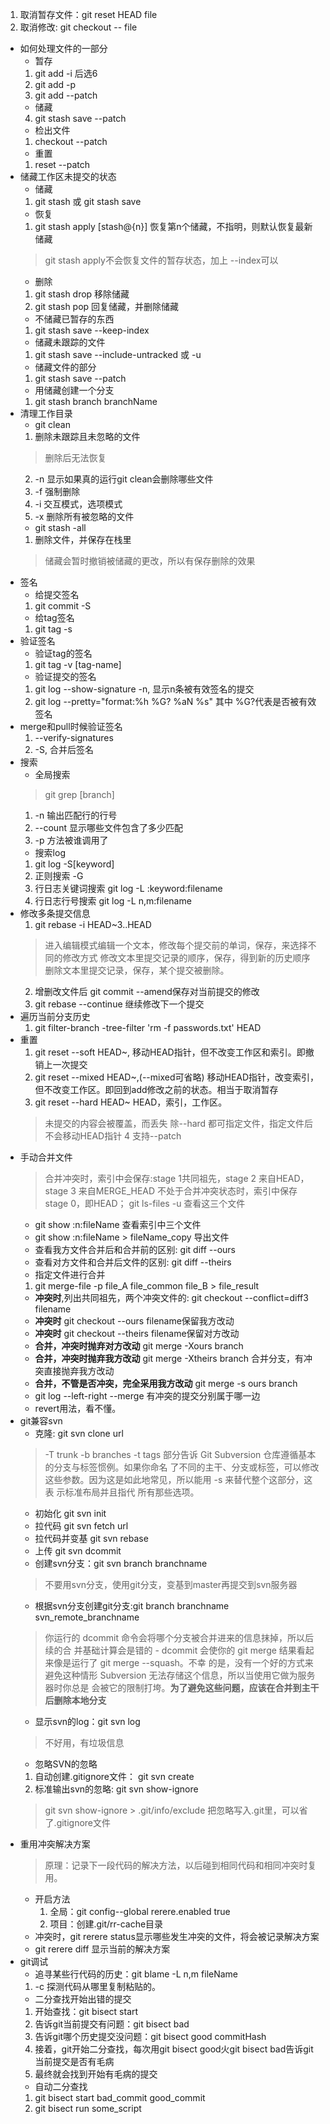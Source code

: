1. 取消暂存文件：git reset HEAD file
2. 取消修改: git checkout -- file
- 如何处理文件的一部分
   - 暂存
    1. git add -i 后选6
    2. git add -p
    3. git add --patch
    - 储藏
    4. git stash save --patch
   - 检出文件
    1. checkout --patch
   - 重置
    1. reset --patch   
- 储藏工作区未提交的状态
    - 储藏
    1. git stash 或 git stash save
    - 恢复
    1. git stash apply [stash@{n}] 恢复第n个储藏，不指明，则默认恢复最新储藏
    > git stash apply不会恢复文件的暂存状态，加上 --index可以
    - 删除
    1. git stash drop 移除储藏
    2. git stash pop 回复储藏，并删除储藏
    - 不储藏已暂存的东西
    1. git stash save --keep-index
    - 储藏未跟踪的文件
    1. git stash save --include-untracked 或 -u
    - 储藏文件的部分
    1.  git stash save --patch
    - 用储藏创建一个分支
    1. git stash branch branchName
- 清理工作目录
    - git clean
    1. 删除未跟踪且未忽略的文件
    > 删除后无法恢复
    2. -n 显示如果真的运行git clean会删除哪些文件
    3. -f 强制删除
    4. -i 交互模式，选项模式
    5. -x 删除所有被忽略的文件
   - git stash -all
    1. 删除文件，并保存在栈里
    > 储藏会暂时撤销被储藏的更改，所以有保存删除的效果
- 签名
    - 给提交签名
    1. git commit -S
    - 给tag签名
    1. git tag -s
- 验证签名
    - 验证tag的签名
    1. git tag -v [tag-name]
    - 验证提交的签名
    1. git log --show-signature -n, 显示n条被有效签名的提交
    2. git log --pretty="format:%h %G? %aN %s" 其中 %G?代表是否被有效签名
- merge和pull时候验证签名
    1. --verify-signatures
    2. -S, 合并后签名
- 搜索
  - 全局搜索
   > git grep [branch]
   1. -n 输出匹配行的行号
   2. --count 显示哪些文件包含了多少匹配
   3. -p 方法被谁调用了
  -  搜索log
   1. git log -S[keyword]
   2. 正则搜索 -G
   3. 行日志关键词搜索 git log -L :keyword:filename
   4. 行日志行号搜索 git log -L n,m:filename
- 修改多条提交信息
   1. git rebase -i HEAD~3..HEAD
    > 进入编辑模式编辑一个文本，修改每个提交前的单词，保存，来选择不同的修改方式
    > 修改文本里提交记录的顺序，保存，得到新的历史顺序
    >删除文本里提交记录，保存，某个提交被删除。
   2. 增删改文件后 git commit --amend保存对当前提交的修改
   3. git rebase --continue 继续修改下一个提交
- 遍历当前分支历史
  1. git filter-branch -tree-filter 'rm -f passwords.txt' HEAD
- 重置
  1. git reset --soft HEAD~, 移动HEAD指针，但不改变工作区和索引。即撤销上一次提交 
  2. git reset --mixed HEAD~,(--mixed可省略) 移动HEAD指针，改变索引，但不改变工作区。即回到add修改之前的状态。相当于取消暂存
  3. git reset --hard HEAD~ HEAD，索引，工作区。
  > 未提交的内容会被覆盖，而丢失
  > 除--hard 都可指定文件，指定文件后不会移动HEAD指针
  4 支持--patch
- 手动合并文件
  > 合并冲突时，索引中会保存:stage 1共同祖先，stage 2 来自HEAD，stage 3 来自MERGE_HEAD
  > 不处于合并冲突状态时，索引中保存 stage 0，即HEAD；
  >  git ls-files -u 查看这三个文件
  - git show :n:fileName 查看索引中三个文件
  - git show :n:fileName > fileName_copy 导出文件
  - 查看我方文件合并后和合并前的区别: git diff --ours
  - 查看对方文件和合并后文件的区别: git diff --theirs
  - 指定文件进行合并
  1. git merge-file -p file_A file_common file_B > file_result 
  - **冲突时**,列出共同祖先，两个冲突文件的: git checkout --conflict=diff3 filename
  - **冲突时** git checkout --ours filename保留我方改动  
  - **冲突时** git checkout --theirs filename保留对方改动  
  - **合并，冲突时抛弃对方改动** git merge -Xours branch
  - **合并，冲突时抛弃我方改动** git merge -Xtheirs branch 合并分支，有冲突直接抛弃我方改动 
  - **合并，不管是否冲突，完全采用我方改动** git merge -s ours branch 
  - git log --left-right --merge 有冲突的提交分别属于哪一边
  - revert用法，看不懂。
- git兼容svn
  - 克隆: git svn clone url
   >-T trunk -b branches -t tags 部分告诉 Git Subversion 仓库遵循基本的分支与标签惯例。如果你命名 了不同的主干、分支或标签，可以修改这些参数。因为这是如此地常见，所以能用 -s 来替代整个这部分，这表 示标准布局并且指代
   所有那些选项。
  - 初始化 git svn init
  - 拉代码 git svn fetch url 
  - 拉代码并变基 git svn rebase
  - 上传 git svn dcommit
  - 创建svn分支：git svn branch branchname
  > 不要用svn分支，使用git分支，变基到master再提交到svn服务器
  - 根据svn分支创建git分支:git branch branchname svn_remote_branchname
   > 你运行的 dcommit 命令会将哪个分支被合并进来的信息抹掉，所以后续的合 并基础计算会是错的 - dcommit 会使你的 git merge 结果看起来像是运行了 git merge --squash。不幸 的是，没有一个好的方式来避免这种情形  Subversion 无法存储这个信息，所以当使用它做为服务器时你总是 会被它的限制打垮。**为了避免这些问题，应该在合并到主干后删除本地分支**
   - 显示svn的log：git svn log
   > 不好用，有垃圾信息
   - 忽略SVN的忽略
   1. 自动创建.gitignore文件： git svn create
   2. 标准输出svn的忽略: git svn show-ignore
   > git svn show-ignore > .git/info/exclude
   > 把忽略写入.git里，可以省了.gitignore文件 
-  重用冲突解决方案
   >原理：记录下一段代码的解决方法，以后碰到相同代码和相同冲突时复用。
   - 开启方法 
     1. 全局：git config--global rerere.enabled true
     2. 项目：创建.git/rr-cache目录
   - 冲突时，git rerere status显示哪些发生冲突的文件，将会被记录解决方案
   - git rerere diff 显示当前的解决方案
- git调试
    - 追寻某些行代码的历史：git blame -L n,m fileName
     1. -c 探测代码从哪里复制粘贴的。
    - 二分查找开始出错的提交
     1. 开始查找：git bisect start
     2. 告诉git当前提交有问题：git bisect bad
     3. 告诉git哪个历史提交没问题：git bisect good commitHash
     4. 接着，git开始二分查找，每次用git bisect good火git bisect bad告诉git当前提交是否有毛病
     5. 最终就会找到开始有毛病的提交
    - 自动二分查找
     1. git bisect start bad_commit good_commit  
     2. git bisect run some_script